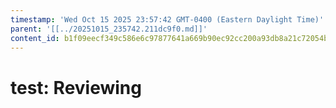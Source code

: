 ```yaml
---
timestamp: 'Wed Oct 15 2025 23:57:42 GMT-0400 (Eastern Daylight Time)'
parent: '[[../20251015_235742.211dc9f0.md]]'
content_id: b1f09eecf349c586e6c97877641a669b90ec92cc200a93db8a21c72054bbdc1f
---
```


# test: Reviewing
